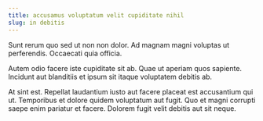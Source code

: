 ```yaml
---
title: accusamus voluptatum velit cupiditate nihil
slug: in debitis
---
```


Sunt rerum quo sed ut non non dolor. Ad magnam magni voluptas ut perferendis. Occaecati quia officia.

Autem odio facere iste cupiditate sit ab. Quae ut aperiam quos sapiente. Incidunt aut blanditiis et ipsum sit itaque voluptatem debitis ab.

At sint est. Repellat laudantium iusto aut facere placeat est accusantium qui ut. Temporibus et dolore quidem voluptatum aut fugit. Quo et magni corrupti saepe enim pariatur et facere. Dolorem fugit velit debitis aut sit neque.
